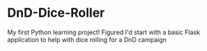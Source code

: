 # DnD-Dice-Roller
My first Python learning project! Figured I'd start with a basic Flask application to help with dice rolling for a DnD campaign
